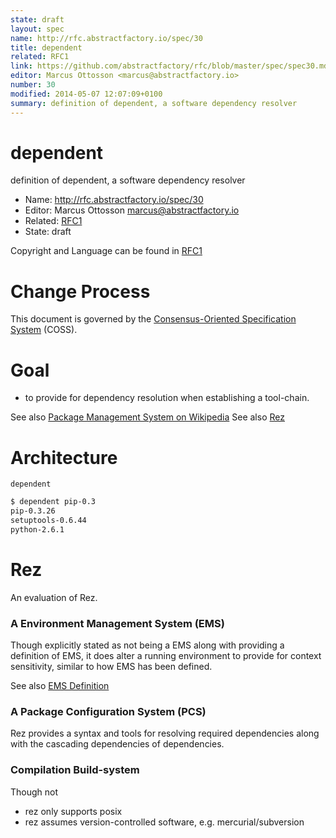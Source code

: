 ```yaml
---
state: draft
layout: spec
name: http://rfc.abstractfactory.io/spec/30
title: dependent
related: RFC1
link: https://github.com/abstractfactory/rfc/blob/master/spec/spec30.md
editor: Marcus Ottosson <marcus@abstractfactory.io>
number: 30
modified: 2014-05-07 12:07:09+0100
summary: definition of dependent, a software dependency resolver
---
```


# dependent

definition of dependent, a software dependency resolver

* Name: http://rfc.abstractfactory.io/spec/30
* Editor: Marcus Ottosson <marcus@abstractfactory.io>
* Related: [RFC1](http://rfc.abstractfactory.io/spec/1)
* State: draft

Copyright and Language can be found in [RFC1](http://rfc.abstractfactory.io/spec/1)

# Change Process

This document is governed by the [Consensus-Oriented Specification System](http://www.digistan.org/spec:1/COSS) (COSS).

# Goal

- to provide for dependency resolution when establishing a tool-chain.

See also [Package Management System on Wikipedia][pms]
See also [Rez](https://github.com/nerdvegas/rez)

# Architecture

`dependent`

```bash
$ dependent pip-0.3
pip-0.3.26
setuptools-0.6.44
python-2.6.1
```

# Rez

An evaluation of Rez.

### A Environment Management System (EMS)

Though explicitly stated as not being a EMS along with providing a definition of EMS, it does alter a running environment to provide for context sensitivity, similar to how EMS has been defined.

See also [EMS Definition][definition]

### A Package Configuration System (PCS)

Rez provides a syntax and tools for resolving required dependencies along with the cascading dependencies of dependencies.

### Compilation Build-system

Though not 

* rez only supports posix
* rez assumes version-controlled software, e.g. mercurial/subversion

[pms]: http://en.wikipedia.org/wiki/Package_management_system
[definition]: https://github.com/nerdvegas/rez/wiki#what-is-rez-not
